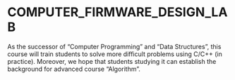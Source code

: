 # COMPUTER_FIRMWARE_DESIGN_LAB
As the successor of “Computer Programming” and “Data Structures”, this course will train students to solve more difficult problems using C/C++ (in practice). Moreover, we hope that students studying it can establish the background for advanced course “Algorithm”.
